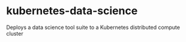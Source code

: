 # kubernetes-data-science
Deploys a data science tool suite to a Kubernetes distributed compute cluster
